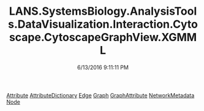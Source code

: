 ﻿---
title: LANS.SystemsBiology.AnalysisTools.DataVisualization.Interaction.Cytoscape.CytoscapeGraphView.XGMML
date: 6/13/2016 9:11:11 PM
---

[Attribute](T-LANS.SystemsBiology.AnalysisTools.DataVisualization.Interaction.Cytoscape.CytoscapeGraphView.XGMML.Attribute.html)
[AttributeDictionary](T-LANS.SystemsBiology.AnalysisTools.DataVisualization.Interaction.Cytoscape.CytoscapeGraphView.XGMML.AttributeDictionary.html)
[Edge](T-LANS.SystemsBiology.AnalysisTools.DataVisualization.Interaction.Cytoscape.CytoscapeGraphView.XGMML.Edge.html)
[Graph](T-LANS.SystemsBiology.AnalysisTools.DataVisualization.Interaction.Cytoscape.CytoscapeGraphView.XGMML.Graph.html)
[GraphAttribute](T-LANS.SystemsBiology.AnalysisTools.DataVisualization.Interaction.Cytoscape.CytoscapeGraphView.XGMML.GraphAttribute.html)
[NetworkMetadata](T-LANS.SystemsBiology.AnalysisTools.DataVisualization.Interaction.Cytoscape.CytoscapeGraphView.XGMML.NetworkMetadata.html)
[Node](T-LANS.SystemsBiology.AnalysisTools.DataVisualization.Interaction.Cytoscape.CytoscapeGraphView.XGMML.Node.html)
